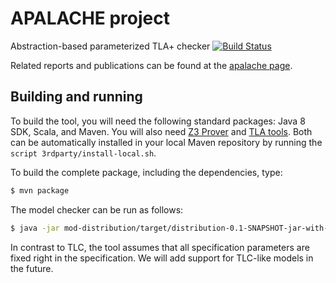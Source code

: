 # APALACHE project

Abstraction-based parameterized TLA+ checker [![Build Status](https://travis-ci.org/konnov/apalache.svg?branch=master)](https://travis-ci.org/konnov/apalache)

Related reports and publications can be found at the
[apalache page](http://forsyte.at/research/apalache/).

## Building and running

To build the tool, you will need the following standard packages: Java 8 SDK,
Scala, and Maven.  You will also need [Z3 Prover](https://github.com/Z3Prover/z3)
and [TLA tools](http://lamport.azurewebsites.net/tla/tools.html).
Both can be automatically installed in your local Maven repository by running the
`script 3rdparty/install-local.sh`.

To build the complete package, including the dependencies, type:

```bash
$ mvn package
```

The model checker can be run as follows:

```bash
$ java -jar mod-distribution/target/distribution-0.1-SNAPSHOT-jar-with-dependencies.jar check --init=Init --next=Next --inv=Inv --length=10 myspec.tla
```

In contrast to TLC, the tool assumes that all specification parameters are
fixed right in the specification. We will add support for TLC-like models in
the future.
